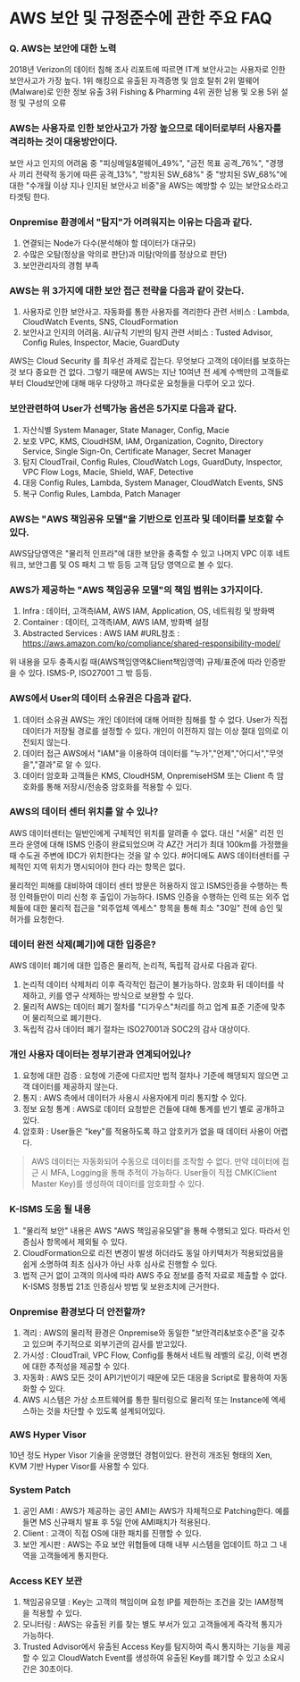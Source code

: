 # AWS 보안 및 규정준수에 관한 주요 FAQ

### Q. AWS는 보안에 대한 노력

2018년 Verizon의 데이터 침해 조사 리포트에 따르면 IT계 보안사고는 사용자로 인한 보안사고가 가장 높다.
1위 해킹으로 유출된 자격증명 및 암호 탈취
2위 멀웨어(Malware)로 인한 정보 유출
3위 Fishing & Pharming
4위 권한 남용 및 오용
5위 설정 및 구성의 오류

### AWS는 사용자로 인한 보안사고가 가장 높으므로 데이터로부터 사용자를 격리하는 것이 대응방안이다.
보안 사고 인지의 어려움 중 "피싱메일&멀웨어_49%", "금전 목표 공격_76%", "경쟁사 끼리 전략적 동기에 따른 공격_13%", "방치된 SW_68%"
중 "방치된 SW_68%"에 대한 "수개월 이상 지나 인지된 보안사고 비중"을 AWS는 예방할 수 있는 보안요소라고 타겟팅 한다.

### Onpremise 환경에서 "탐지"가 어려워지는 이유는 다음과 같다.
1. 연결되는 Node가 다수(분석해야 할 데이터가 대규모)
2. 수많은 오탐(정상을 악의로 판단)과 미탐(악의를 정상으로 판단)
3. 보안관리자의 경험 부족

### AWS는 위 3가지에 대한 보안 접근 전략을 다음과 같이 갖는다.
1. 사용자로 인한 보안사고.
  자동화를 통한 사용자를 격리한다
  관련 서비스 : Lambda, CloudWatch Events, SNS, CloudFormation
2. 보안사고 인지의 어려움.
  AI/규칙 기반의 탐지
  관련 서비스 : Tusted Advisor, Config Rules, Inspector, Macie, GuardDuty

AWS는 Cloud Security 를 최우선 과제로 잡는다. 무엇보다 고객의 데이터를 보호하는 것 보다 중요한 건 없다. 그렇기 때문에 AWS는 지난 10여년 
전 세계 수백만의 고객들로부터 Cloud보안에 대해 매우 다양하고 까다로운 요청들을 다루어 오고 있다.

### 보안관련하여 User가 선택가능 옵션은 5가지로 다음과 같다.
1. 자산식별
System Manager, State Manager, Config, Macie
2. 보호
VPC, KMS, CloudHSM, IAM, Organization, Cognito, Directory Service, Single Sign-On, Certificate Manager, Secret Manager
3. 탐지
CloudTrail, Config Rules, CloudWatch Logs, GuardDuty, Inspector, VPC Flow Logs, Macie, Shield, WAF, Detective
4. 대응
Config Rules, Lambda, System Manager, CloudWatch Events, SNS
5. 복구
Config Rules, Lambda, Patch Manager

### AWS는 "AWS 책임공유 모델"을 기반으로 인프라 및 데이터를 보호할 수 있다.
AWS담당영역은 "물리적 인프라"에 대한 보안을 충족할 수 있고 나머지 VPC 이후 네트워크, 보안그룹 및 OS 패치 그 밖 등등 고객 담당 영역으로 볼 수 있다.

### AWS가 제공하는 "AWS 책임공유 모델"의 책임 범위는 3가지이다.
1. Infra                : 데이터, 고객측IAM, AWS IAM, Application, OS, 네트워킹 및 방화벽
2. Container            : 데이터, 고객측IAM, AWS IAM, 방화벽 설정
3. Abstracted Services  : AWS IAM
#URL참조 : https://aws.amazon.com/ko/compliance/shared-responsibility-model/

위 내용을 모두 충족시킬 때(AWS책임영역&Client책임영역) 규제/표준에 따라 인증받을 수 있다.
ISMS-P, ISO27001 그 밖 등등.

### AWS에서 User의 데이터 소유권은 다음과 같다.
1. 데이터 소유권
  AWS는 개인 데이터에 대해 어떠한 침해를 할 수 없다. User가 직접 데이터가 저장될 경로를 설정할 수 있다. 개인이 이전하지 않는 이상 절대 임의로 이전되지 않는다.
2. 데이터 접근
  AWS에서 "IAM"을 이용하여 데이터를 "누가","언제","어디서","무엇을","결과"로 알 수 있다.
3. 데이터 암호화
  고객들은 KMS, CloudHSM, OnpremiseHSM 또는 Client 측 암호화를 통해 저장시/전송중 암호화를 적용할 수 있다.
  
### AWS의 데이터 센터 위치를 알 수 있나?
AWS 데이터센터는 일반인에게 구체적인 위치를 알려줄 수 없다. 대신 "서울" 리전 인프라 운영에 대해 ISMS 인증이 완료되었으며 각 AZ간 거리가 최대 100km를 가정했을 때 수도권 주변에 IDC가 위치한다는 것을 알 수 있다.
#어디에도 AWS 데이터센터를 구체적인 지역 위치가 명시되어야 한다 라는 항목은 없다.

물리적인 피해를 대비하여 데이터 센터 방문은 허용하지 않고 ISMS인증을 수행하는 특정 인력들만이 미리 신청 후 출입이 가능하다.
ISMS 인증을 수행하는 인력 또는 외주 업체들에 대한 물리적 접근을 "외주업체 엑세스" 항목을 통해 최소 "30일" 전에 승인 및 허가를 요청한다.

### 데이터 완전 삭제(폐기)에 대한 입증은?
AWS 데이터 폐기에 대한 입증은 물리적, 논리적, 독립적 감사로 다음과 같다.
1. 논리적
  데이터 삭제처리 이후 즉각적인 접근이 불가능하다. 암호화 뒤 데이터를 삭제하고, 키를 영구 삭제하는 방식으로 보완할 수 있다.
2. 물리적
  AWS는 데이터 폐기 절차를 "디가우스"처리를 하고 업계 표준 기준에 맞추어 물리적으로 폐기한다.
3. 독립적 감사
  데이터 폐기 절차는 ISO27001과 SOC2의 감사 대상이다.
  
### 개인 사용자 데이터는 정부기관과 연계되어있나?
1. 요청에 대한 검증 : 요청에 기준에 다르지만 법적 절차나 기준에 해댕되지 않으면 고객 데이터를 제공하지 않는다.
2. 통지 : AWS 측에서 데이터가 사용시 사용자에게 미리 통지할 수 있다.
3. 정보 요청 통계 : AWS로 데이터 요청받은 건들에 대해 통계를 반기 별로 공개하고 있다.
4. 암호화 : User들은 "key"를 적용하도록 하고 암호키가 없을 때 데이터 사용이 어렵다.
 > AWS 데이터는 자동화되어 수동으로 데이터를 조작할 수 없다.
 > 만약 데이터에 접근 시 MFA, Logging을 통해 추적이 가능하다.
 > User들이 직접 CMK(Client Master Key)를 생성하여 데이터를 암호화할 수 있다.
 
### K-ISMS 도움 될 내용
 1. "물리적 보안" 내용은 AWS "AWS 책임공유모델"을 통해 수행되고 있다. 따라서 인증심사 항목에서 제외될 수 있다.
 2. CloudFormation으로 리전 변경이 발생 하더라도 동일 아키텍처가 적용되었음을 쉽게 소명하여 최초 심사가 아닌 사후 심사로 진행할 수 있다.
 3. 법적 근거 없이 고객의 의사에 따라 AWS 주요 정보를 증적 자료로 제출할 수 없다. K-ISMS 정통법 21조 인증심사 방법 및 보완조치에 근거한다.
 
### Onpremise 환경보다 더 안전할까?
 1. 격리 : AWS의 물리적 환경은 Onpremise와 동일한 "보안격리&보호수준"을 갖추고 있으며 주기적으로 외부기관의 감사를 받고있다.
 2. 가시성 : CloudTrail, VPC Flow, Config를 통해서 네트웤 레벨의 로깅, 이력 변경에 대한 추적성을 제공할 수 있다.
 3. 자동화 : AWS 모든 것이 API기반이기 때문에 모든 대응을 Script로 활용하여 자동화할 수 있다.
 4. AWS 시스템은 가상 소프트웨어를 통한 필터링으로 물리적 또는 Instance에 엑세스하는 것을 차단할 수 있도록 설계되어있다.
 
### AWS Hyper Visor
 10년 정도 Hyper Visor 기술을 운영했던 경험이있다. 완전히 개조된 형태의 Xen, KVM 기반 Hyper Visor를 사용할 수 있다.
 
### System Patch
 1. 공인 AMI  : AWS가 제공하는 공인 AMI는 AWS가 자체적으로 Patching한다. 예를 들면 MS 신규패치 발표 후 5일 안에 AMI패치가 적용된다.
 2. Client    : 고객이 직접 OS에 대한 패치를 진행할 수 있다. 
 3. 보안 게시판 : AWS는 주요 보안 위협들에 대해 내부 시스템을 업데이트 하고 그 내역을 고객들에게 통지한다.
 
### Access KEY 보관
 1. 책임공유모델 : Key는 고객의 책임이며 요청 IP를 제한하는 조건을 갖는 IAM정책을 적용할 수 있다.
 2. 모니터링 : AWS는 유출된 키를 찾는 별도 부서가 있고 고객들에게 즉각적 통지가 가능하다.
 3. Trusted Advisor에서 유출된 Access Key를 탐지하여 즉시 통지하는 기능을 제공할 수 있고 CloudWatch Event를 생성하여 유출된 Key를 폐기할 수 있고 소요시간은 30초이다.
